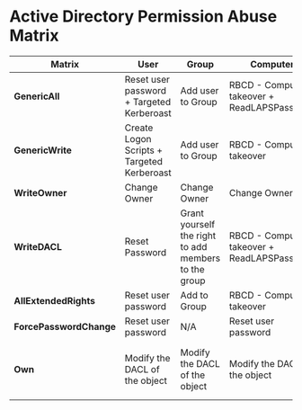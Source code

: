 # Active Directory Permission Abuse Matrix


| Matrix  | User | Group  | Computer | Domain  | GPO | OU
| ------------- | ------------- | ------------- | ------------- | ------------- | ------------- | ------------- |
|**GenericAll**   | Reset user password + Targeted Kerberoast  | Add user to Group|RBCD - Computer takeover + ReadLAPSPassword | N/A | N/A | N/A
| **GenericWrite**  | Create Logon Scripts + Targeted Kerberoast | Add user to Group | RBCD - Computer takeover|N/A | N/A | N/A
|**WriteOwner**  | Change Owner|Change Owner|Change Owner|N/A|N/A|N/A
|**WriteDACL** |Reset Password|Grant yourself the right to add members to the group|RBCD - Computer takeover + ReadLAPSPassword | N/A | N/A | N/A
|**AllExtendedRights** |Reset user password	|Add to Group	|RBCD - Computer takeover|N/A|N/A
|**ForcePasswordChange** 	|Reset user password|	N/A	|Reset user password|	N/A	|N/A|	N/A
|**Own** |Modify the DACL of the object|	Modify the DACL of the object|	Modify the DACL of the object	|modify the DACL of the object	|modify the DACL of the object	|Modify the DACL of the object
